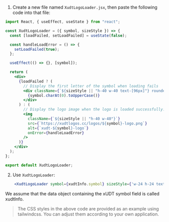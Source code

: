 1. Create a new file named `XudtLogoLoader.jsx`, then paste the following code into that file:

```jsx
import React, { useEffect, useState } from "react";

const XudtLogoLoader = ({ symbol, sizeStyle }) => {
  const [loadFailed, setLoadFailed] = useState(false);

  const handleLoadError = () => {
    setLoadFailed(true);
  };

  useEffect(() => {}, [symbol]);

  return (
    <div>
      {loadFailed ? (
        // Display the first letter of the symbol when loading fails
        <div className={`${sizeStyle || "h-40 w-40 text-[96px]"} rounded-full bg-[#378ACA] text-black font-bold flex items-center place-content-center`}>
          {symbol.charAt(0).toUpperCase()}
        </div>
      ) : (
        // Display the logo image when the logo is loaded successfully.
        <img
          className={`${sizeStyle || "h-40 w-40"}`}
          src={`https://xudtlogos.cc/logos/${symbol}-logo.png`}
          alt={`xudt-${symbol}-logo`}
          onError={handleLoadError}
        />
      )}
    </div>
  );
};

export default XudtLogoLoader;
```

2. Use `XudtLogoLoader`:
```jsx
    <XudtLogoLoader symbol={xudtInfo.symbol} sizeStyle={'w-24 h-24 text-5xl'}></XudtLogoLoader>
```
We assume that the data object containing the xUDT symbol field is called xudtInfo.

>The CSS styles in the above code are provided as an example using tailwindcss. You can adjust them according to your own application.
